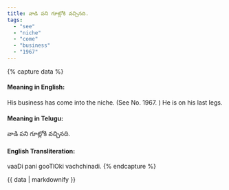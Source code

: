 ```yaml
---
title: వాడి పని గూట్లోకి వచ్చినది.
tags:
  - "see"
  - "niche"
  - "come"
  - "business"
  - "1967"
---
```


{% capture data %}
#### Meaning in English:
His business has come into the niche.
(See No. 1967. )
He is on his last legs.

#### Meaning in Telugu:
వాడి పని గూట్లోకి వచ్చినది.

#### English Transliteration:
vaaDi pani gooTlOki vachchinadi.
{% endcapture %}

{{ data | markdownify }}


